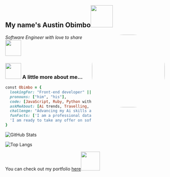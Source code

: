 
<h2>My name's Austin Obimbo<img src="https://media1.giphy.com/media/5iV4Op6eJsjBDxIXPi/giphy.gif?cid=ecf05e47lswqwjyzct9mf3263wa7ki9u5i36nggdz84rqrmb&ep=v1_stickers_search&rid=giphy.gif&ct=s" width="70"> </h2>
<img align='right' src="https://i.pinimg.com/originals/06/60/ef/0660efe82fa3da42ed56eef013171835.gif" width="230" style="border-radius: 100px;">
<p><em>Software Engineer with love to share</em><img src="https://media.giphy.com/media/XGma2iRIHTKkwqRkFl/giphy.gif" width="50"></p>


### <img src="https://thumbs.gfycat.com/SkinnyNauticalGyrfalcon-size_restricted.gif" width="50"> A little more about me...  

```ruby
const Obimbo = {
  lookingFor: "Front-end developer" || "Full-stack web developer",
  pronouns: ["him", "his"],
  code: [JavaScript, Ruby, Python with AI and  Data Science, Ui/Ux, Data operations and analysis],
  askMeAbout: [Ai trends, Travelling, Cryptocurrency, Marketing, Robotics],
  challenge: "Advancing my Ai skills and training LLms, Understanding robotics and  developing Web3 powered applications.",
  funFacts: ['I am a professional data operations analysts',  'A Novice Crypto trader', 
  'I am ready to take any offer on software development']
}
```

![GitHub Stats](https://github-readme-stats.vercel.app/api?username=obimbo07&show_icons=true&theme=theme_name) 

![Top Langs](https://github-readme-stats.vercel.app/api/top-langs/?username=obimbo07&layout=compact&show_icons=true)

<!--
<p>Latest Blog Posts<img src="https://media.giphy.com/media/THICzXhqZItpoFX7aD/giphy.gif" width="55"></p>

<!-- BLOG-POST-LIST:START 
- [Upgrade your React game with TypeScript: Routes](https://dev.to/misselliev/upgrade-your-react-game-with-typescript-routing-4c59)
- [Upgrade your React game with TypeScript: More on Types](https://dev.to/misselliev/upgrade-your-react-game-with-typescript-more-on-types-5o8)
- [Show off with Github&#39;s README](https://dev.to/misselliev/show-off-with-github-s-readme-40eh)
<!-- BLOG-POST-LIST:END -->

<p>You can check out my portfolio <a href="https://austin-obimbo.onrender.com">here</a><img src="https://media.giphy.com/media/cKPse5DZaptID3YAMK/giphy.gif" width="60"></p>
